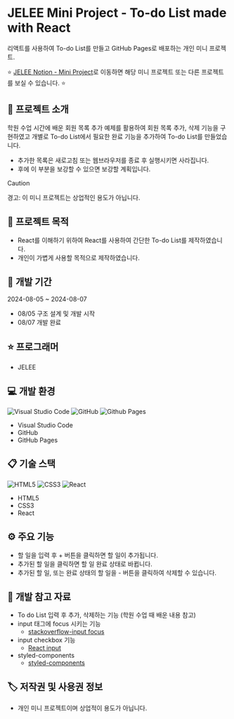 # JELEE Mini Project - To-do List made with React
리액트를 사용하여 To-do List를 만들고 GitHub Pages로 배포하는 개인 미니 프로젝트.

:star: [JELEE Notion - Mini Project](https://www.notion.so/6c646943c1ce49e09175929af3e2711e?v=1b7171c6124349e388955a29009c864e)로 이동하면 해당 미니 프로젝트 또는 다른 프로젝트를 보실 수 있습니다. :star:

## 	:speech_balloon: 프로젝트 소개
학원 수업 시간에 배운 회원 목록 추가 예제를 활용하여 회원 목록 추가, 삭제 기능을 구현하였고 개별로 To-do List에서 필요한 완료 기능을 추가하여 To-do List를 만들었습니다.
- 추가한 목록은 새로고침 또는 웹브라우저를 종료 후 실행시키면 사라집니다.
- 후에 이 부분을 보강할 수 있으면 보강할 계획입니다.
> [!CAUTION]
> 경고: 이 미니 프로젝트는 상업적인 용도가 아닙니다.

## :walking: 프로젝트 목적
- React를 이해하기 위하여 React를 사용하여 간단한 To-do List를 제작하였습니다.
- 개인이 가볍게 사용할 목적으로 제작하였습니다.

## :calendar: 개발 기간
2024-08-05 ~ 2024-08-07
- 08/05 구조 설계 및 개발 시작
- 08/07 개발 완료

## 	:star: 프로그래머
- JELEE

## :computer: 개발 환경
![Visual Studio Code](https://img.shields.io/badge/Visual%20Studio%20Code-0078d7.svg?style=for-the-badge&logo=visual-studio-code&logoColor=white)
![GitHub](https://img.shields.io/badge/github-%23121011.svg?style=for-the-badge&logo=github&logoColor=white)
![Github Pages](https://img.shields.io/badge/github%20pages-121013?style=for-the-badge&logo=github&logoColor=white)
- Visual Studio Code
- GitHub
- GitHub Pages

## :clipboard: 기술 스택
![HTML5](https://img.shields.io/badge/html5-%23E34F26.svg?style=for-the-badge&logo=html5&logoColor=white)
![CSS3](https://img.shields.io/badge/css3-%231572B6.svg?style=for-the-badge&logo=css3&logoColor=white)
![React](https://img.shields.io/badge/react-%2320232a.svg?style=for-the-badge&logo=react&logoColor=%2361DAFB)
- HTML5
- CSS3
- React

## :gear: 주요 기능
- 할 일을 입력 후 + 버튼을 클릭하면 할 일이 추가됩니다.
- 추가된 할 일을 클릭하면 할 일 완료 상태로 바뀝니다.
- 추가된 할 일, 또는 완료 상태의 할 일을 - 버튼을 클릭하여 삭제할 수 있습니다.

## :eyes: 개발 참고 자료
- To do List 입력 후 추가, 삭제하는 기능 (학원 수업 때 배운 내용 참고)
- input 태그에 focus 시키는 기능
  - [stackoverflow-input focus](https://stackoverflow.com/questions/28889826/how-to-set-focus-on-an-input-field-after-rendering)
- input checkbox 기능
  - [React input](https://react.dev/reference/react-dom/components/input#controlling-an-input-with-a-state-variable)
- styled-components
  - [styled-components](https://styled-components.com/)

## :label: 저작권 및 사용권 정보
- 개인 미니 프로젝트이며 상업적이 용도가 아닙니다.
